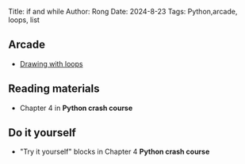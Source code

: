 Title: if and while 
Author: Rong
Date: 2024-8-23
Tags: Python,arcade, loops, list

## Arcade
+ [Drawing with loops](https://api.arcade.academy/en/latest/examples/drawing_with_loops.html#drawing-with-loops)

## Reading materials
+ Chapter 4 in **Python crash course**


## Do it yourself
+ "Try it yourself" blocks in Chapter 4 **Python crash course**




